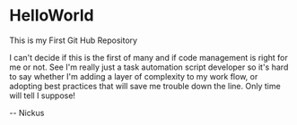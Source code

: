 # HelloWorld
This is my First Git Hub Repository

I can't decide if this is the first of many and if code management is right for me or not. See I'm really just a task automation script developer so it's hard to say whether I'm adding a layer of complexity to my work flow, or adopting best practices that will save me trouble down the line. Only time will tell I suppose!

-- Nickus
